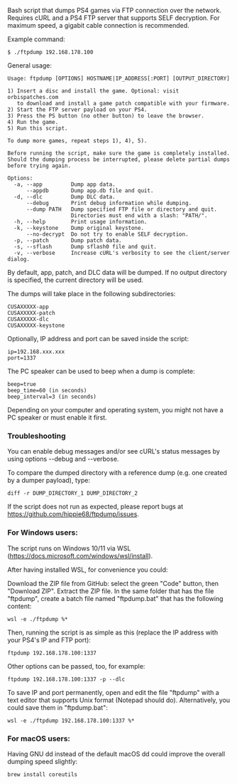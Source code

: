 Bash script that dumps PS4 games via FTP connection over the network.
Requires cURL and a PS4 FTP server that supports SELF decryption.
For maximum speed, a gigabit cable connection is recommended.

Example command:

    $ ./ftpdump 192.168.178.100

General usage:

    Usage: ftpdump [OPTIONS] HOSTNAME|IP_ADDRESS[:PORT] [OUTPUT_DIRECTORY]
    
    1) Insert a disc and install the game. Optional: visit orbispatches.com
       to download and install a game patch compatible with your firmware.
    2) Start the FTP server payload on your PS4.
    3) Press the PS button (no other button) to leave the browser.
    4) Run the game.
    5) Run this script.
    
    To dump more games, repeat steps 1), 4), 5).
    
    Before running the script, make sure the game is completely installed.
    Should the dumping process be interrupted, please delete partial dumps
    before trying again.
    
    Options:
      -a, --app         Dump app data.
          --appdb       Dump app.db file and quit.
      -d, --dlc         Dump DLC data.
          --debug       Print debug information while dumping.
          --dump PATH   Dump specified FTP file or directory and quit.
                        Directories must end with a slash: "PATH/".
      -h, --help        Print usage information.
      -k, --keystone    Dump original keystone.
          --no-decrypt  Do not try to enable SELF decryption.
      -p, --patch       Dump patch data.
      -s, --sflash      Dump sflash0 file and quit.
      -v, --verbose     Increase cURL's verbosity to see the client/server dialog.

By default, app, patch, and DLC data will be dumped. If no output directory is specified, the current directory will be used.

The dumps will take place in the following subdirectories:

    CUSAXXXXX-app
    CUSAXXXXX-patch
    CUSAXXXXX-dlc
    CUSAXXXXX-keystone

Optionally, IP address and port can be saved inside the script:

    ip=192.168.xxx.xxx
    port=1337

The PC speaker can be used to beep when a dump is complete:

    beep=true
    beep_time=60 (in seconds)
    beep_interval=3 (in seconds)

Depending on your computer and operating system, you might not have a PC speaker or must enable it first.

### Troubleshooting

You can enable debug messages and/or see cURL's status messages by using options --debug and --verbose.

To compare the dumped directory with a reference dump (e.g. one created by a dumper payload), type:

    diff -r DUMP_DIRECTORY_1 DUMP_DIRECTORY_2

If the script does not run as expected, please report bugs at https://github.com/hippie68/ftpdump/issues.

### For Windows users:
The script runs on Windows 10/11 via WSL (https://docs.microsoft.com/windows/wsl/install).

After having installed WSL, for convenience you could: 

Download the ZIP file from GitHub: select the green "Code" button, then "Download ZIP". Extract the ZIP file.
In the same folder that has the file "ftpdump", create a batch file named "ftpdump.bat" that has the following content:

    wsl -e ./ftpdump %*

Then, running the script is as simple as this (replace the IP address with your PS4's IP and FTP port):

    ftpdump 192.168.178.100:1337

Other options can be passed, too, for example:

    ftpdump 192.168.178.100:1337 -p --dlc

To save IP and port permanently, open and edit the file "ftpdump" with a text editor that supports Unix format (Notepad should do). Alternatively, you could save them in "ftpdump.bat":

    wsl -e ./ftpdump 192.168.178.100:1337 %*

### For macOS users:
Having GNU dd instead of the default macOS dd could improve the overall dumping speed slightly:

    brew install coreutils
